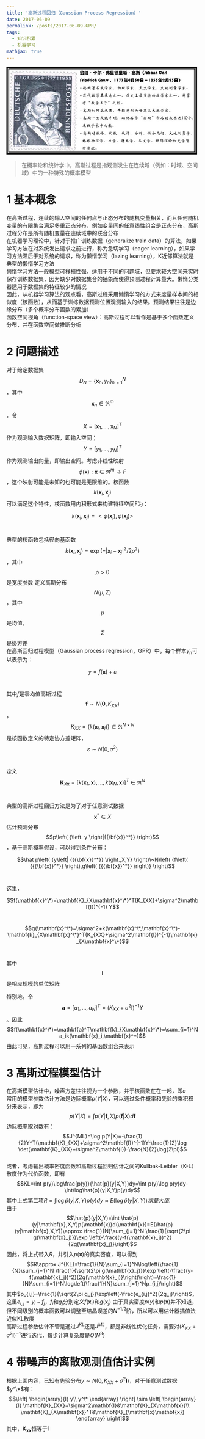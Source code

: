 ```yaml
---
title: '高斯过程回归（Gaussian Process Regression）'
date: 2017-06-09
permalink: /posts/2017-06-09-GPR/
tags:
  - 知识积累
  - 机器学习
mathjax: true
---
```


![Gauss](../images/GPR-Gauss.jpg)

>在概率论和统计学中，高斯过程是指观测发生在连续域（例如：时域、空间域）中的一种特殊的概率模型

<!-- more -->

# 1  基本概念

在高斯过程，连续的输入空间的任何点与正态分布的随机变量相关，而且任何随机变量的有限集合满足多重正态分布，例如变量间的任意线性组合是正态分布，高斯过程分布是所有随机变量在连续域中的联合分布<br>
在机器学习理论中，针对于推广训练数据（generalize train data）的算法，如果学习方法在对系统发出请求之前进行，称为急切学习（eager learning），如果学习方法滞后于对系统的请求，称为懒惰学习（lazing learning），K近邻算法就是典型的懒惰学习方法<br>
懒惰学习方法一般模型可移植性强，适用于不同的问题域，但要求较大空间来实时保存训练数据集，因为缺少对数据集合的抽象而使得预测过程计算量大。懒惰分类器适用于数据集的特征较少的情况<br>
因此，从机器学习算法的观点看，高斯过程采用懒惰学习的方式来度量样本间的相似度（核函数），从而基于训练数据预测位置观测输入的结果。预测结果往往是边缘分布（多个概率分布函数的累加）<br>
函数空间视角（function-space view）：高斯过程可以看作是基于多个函数定义分布，并在函数空间做推断分析<br>

# 2  问题描述

对于给定数据集$$D_N=\{\mathbf{x}_n,y_n\}_{n=1}^N$$，其中$$\mathbf{x}_n\in \Re^m$$，令$$X=[\mathbf{x}_1,...,\mathbf{x}_N]^T$$作为观测输入数据矩阵，即输入空间；$$Y=[y_1,\dots,y_N]^T$$作为观测输出向量，即输出空间。考虑非线性映射$$\phi(\mathbf{x}):\mathbf{x}\in \Re^m \rightarrow F$$，这个映射可能是未知的也可能是无限维的。核函数$$k(\mathbf{x}_i,\mathbf{x}_j)$$可以满足这个特性，核函数用内积形式来构建特征空间F为：<br>

$$k\left( {{{\mathbf{x}}_i},{{\mathbf{x}}_j}} \right) = < {\phi \left( {{{\mathbf{x}}_i}} \right),\phi \left( {{{\mathbf{x}}_j}} \right)} > $$<br>

典型的核函数包括径向基函数$$k(\mathbf{x}_i,\mathbf{x}_j)=\exp(-|\mathbf{x}_i-\mathbf{x}_j|^2/2\rho^2)$$，其中$$\rho>0$$是宽度参数
定义高斯分布$$N(\mu,\Sigma)$$，其中$$\mu$$是均值，$$\Sigma$$是协方差<br>
在高斯回归过程模型（Gaussian process regression，GPR）中，每个样本$y_n$可以表示为：<br>

$$y=f(\mathbf{x})+\varepsilon$$<br>

其中$f$是零均值高斯过程$$\mathbf{f}\sim N(\mathbf{0},K_{XX})$$，$$K_{XX}=\{k(\mathbf{x}_i,\mathbf{x}_j)\}\in \Re^{N \times N}$$是核函数定义的特定协方差矩阵，$$\varepsilon \sim N(0,\sigma^2)$$<br>

定义$$\mathbf{K}_{X\mathbf{x}}=[k(\mathbf{x}_1,\mathbf{x}),\dots,k(\mathbf{x}_N,\mathbf{x})]^T\in \Re^N$$<br>

典型的高斯过程回归方法是为了对于任意测试数据$$\mathbf{x}^*\in X$$估计预测分布$$p\left( {\left. y \right|{{\bf{x}}^*}} \right)$$，基于高斯概率假设，可以得到条件分布：<br>

$$\hat p\left( {y\left| {{{\bf{x}}^*}} \right.,X,Y} \right)\~N\left( {f\left( {{{\bf{x}}^*}} \right),g\left( {{{\bf{x}}^*}} \right)} \right)$$<br>

这里，<br>

$$f(\mathbf{x}^\*)=\mathbf{K}_{X\mathbf{x}^\*}^T(K_{XX}+\sigma^2\mathbf{I})^{-1} Y$$<br>

$$g(\mathbf{x}^\*)=\sigma^2+k(\mathbf{x}^\*,\mathbf{x}^\*)-\mathbf{k}_{X\mathbf{x}^\*}^T(K_{XX}+\sigma^2\mathbf{I})^{-1}\mathbf{k}_{X\mathbf{x}^\*}$$<br>

其中$$\mathbf{I}$$是相应规模的单位矩阵<br>

特别地，令$$\mathbf{a}=[a_1,\dots,a_N]^T=(K_{XX}+\sigma^2\mathbf{I})^{-1} Y$$。因此$$f(\mathbf{x}^\*)=\mathbf{a}^T\mathbf{k}_{X\mathbf{x}^\*}=\sum_{i=1}^N a_ik(\mathbf{x}_i,\mathbf{x}^*)$$
由此可见，高斯过程可以用一系列的基函数组合来表示<br>

# 3  高斯过程模型估计

在高斯模型估计中，噪声方差往往视为一个参数，并于核函数在在一起，即$\sigma$<br>
常用的模型参数估计方法是边际概率$p(Y|X)$，可以通过条件概率和先验的乘积积分来表示，即为$$p(Y|X)=\int p(Y|\mathbf{f},X)p(\mathbf{f}|X)d\mathbf{f}$$边际概率取对数有：$$J^{ML}=\log p(Y|X)=-\frac{1}{2}Y^T(\mathbf{K}_{XX}+\sigma^2\mathbf{I})^{-1}Y-\frac{1}{2}\log \det(\mathbf{K}_{XX}+\sigma^2\mathbf{I})-\frac{N}{2}\log(2\pi)$$<br>
或者，考虑输出概率密度函数和高斯过程回归估计之间的Kullbak-Leibler（K-L）散度作为代价函数，即有$$KL=\int p(y)\log\frac{p(y)}{\hat{p}(y|X,Y)}dy=\int p(y)\log p(y)dy-\int\log\hat{p}(y|X,Y)p(y)dy$$其中上式第二项$R=\int\log\hat{p}(y|X,Y)p(y)dy\approx E(\log\hat{p}(y|X,Y))求最大值$.<br>
由于$$\hat{p}(y|X,Y)=\int \hat{p}(y|\mathbf{x},X,Y)p(\mathbf{x})d(\mathbf{x})=E(\hat{p}(y|\mathbf{x},X,Y))\approx \frac{1}{N}\sum_{j=1}^N \frac{1}{\sqrt{2\pi g(\mathbf{x}_j)}}\exp \left(-\frac{(y-f(\mathbf{x}_j))^2}{2g(\mathbf{x}_j)}\right)$$因此，将上式带入$R$，并引入$p(\mathbf{x})$的真实密度，可以得到$$R\approx J^{KL}=\frac{1}{N}\sum_{i=1}^N\log\left(\frac{1}{N}\sum_{j=1}^N \frac{1}{\sqrt{2\pi g(\mathbf{x}_j)}}\exp \left(-\frac{(y-f(\mathbf{x}_j))^2}{2g(\mathbf{x}_j)}\right)\right)=\frac{1}{N}\sum_{i=1}^N\log\left(\frac{1}{N}\sum_{j=1}^Np_{i,j}\right)$$其中$p_{i,j}=\frac{1}{\sqrt{2\pi g_j}}\exp\left(-\frac{e_{i,j}^2}{2g_j}\right)$，这里$e_{i,j}=y_i-f_j$，$f_i$和$g_j$分别定义$f(\mathbf{x}_i)$和$g(\mathbf{x}_j)$
由于真实密度$p(y)$和$p(\mathbf{x})$并不知道，但不同级别的概率函数可以调整至结晶误差的$N^{-1/2}$阶，所以可以用估计器插值法近似KL散度<br>
高斯过程参数估计不管是通过$J^{KL}$还是$J^{ML}$，都是非线性优化任务，需要对$(K_{XX}+\sigma^2\mathbf{I})^{-1}$进行迭代，每步计算复杂度是$O(N^3)$<br>

# 4  带噪声的离散观测值估计实例

根据上面内容，已知有先验分布$y\sim N(0,K_{XX}+\sigma^2\mathbf{I})$，对于任意测试数据$y^\*$有：<br>
$$\left[ \begin{array}{l}
y\\
y^\*
\end{array} \right] \sim \left[ \begin{array}{l}
\mathbf{K}_{XX}+\sigma^2\mathbf{I}&\mathbf{K}_{X\mathbf{x}}\\
\mathbf{K}_{X\mathbf{x}}^T&\mathbf{K}_{\mathbf{x}\mathbf{x}}
\end{array} \right]$$
其中，$\mathbf{K}_{\mathbf{x}\mathbf{x}}$恒等于1
